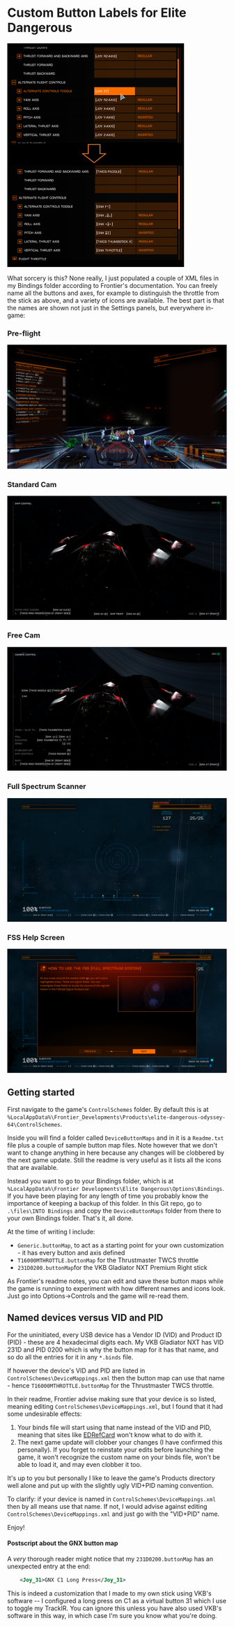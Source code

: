 # Custom Button Labels for Elite Dangerous

<img src="docs\images\Settings Compared.png" alt="Settings Compared" style="zoom:50%;" />

What sorcery is this? None really, I just populated a couple of XML files in my Bindings folder according to Frontier's documentation. You can freely name all the buttons and axes, for example to distinguish the throttle from the stick as above, and a variety of icons are available. The best part is that the names are shown not just in the Settings panels, but everywhere in-game:

### Pre-flight

<img src="/docs/images/Pre-Flight.png" alt="Pre-Flight" style="zoom:75%;" />

### Standard Cam

<img src="/docs/images/Standard Cam.png" alt="Standard Cam" style="zoom:75%;" />

### Free Cam

<img src="/docs/images/Free Cam.png" alt="Free Cam" style="zoom:75%;" />

### Full Spectrum Scanner

<img src="/docs/images/FSS.png" alt="FSS" style="zoom:75%;" />

### FSS Help Screen

<img src="/docs/images/FSS Help.png" alt="FSS Help" style="zoom:75%;" />

## Getting started

First navigate to the game's `ControlSchemes` folder. By default this is at `%LocalAppData%\Frontier_Developments\Products\elite-dangerous-odyssey-64\ControlSchemes`.

Inside you will find a folder called `DeviceButtonMaps` and in it is a `Readme.txt` file plus a couple of sample button map files. Note however that we don't want to change anything in here because any changes will be clobbered by the next game update. Still the readme is very useful as it lists all the icons that are available.

Instead you want to go to your Bindings folder, which is at `%LocalAppData%\Frontier Developments\Elite Dangerous\Options\Bindings`. If you have been playing for any length of time you probably know the importance of keeping a backup of this folder. In this Git repo, go to `.\files\INTO Bindings` and copy the `DeviceButtonMaps` folder from there to your own Bindings folder. That's it, all done. 

At the time of writing I include:

- `Generic.buttonMap`, to act as a starting point for your own customization - it has every button and axis defined
- `T16000MTHROTTLE.buttonMap` for the Thrustmaster TWCS throttle
- `231D0200.buttonMap`for the VKB Gladiator NXT Premium Right stick

As Frontier's readme notes, you can edit and save these button maps while the game is running to experiment with how different names and icons look. Just go into Options->Controls and the game will re-read them.

## Named devices versus VID and PID

For the uninitiated, every USB device has a Vendor ID (VID) and Product ID (PID) - these are 4 hexadecimal digits each. My VKB Gladiator NXT has VID 231D and PID 0200 which is why the button map for it has that name, and so do all the entries for it in any `*.binds` file.

If however the device's VID and PID are listed in `ControlSchemes\DeviceMappings.xml` then the button map can use that name - hence `T16000MTHROTTLE.buttonMap` for the Thrustmaster TWCS throttle.

In their readme, Frontier advise making sure that your device is so listed, meaning editing `ControlSchemes\DeviceMappings.xml`, but I found that it had some undesirable effects:

1. Your binds file will start using that name instead of the VID and PID, meaning that sites like [EDRefCard](https://edrefcard.info/) won't know what to do with it.
2. The next game update will clobber your changes (I have confirmed this personally). If you forget to reinstate your edits before  launching the game, it won't recognize the custom name on your binds file, won't be able to load it, and may even clobber it too.

It's up to you but personally I like to leave the game's Products directory well alone and put up with the slightly ugly VID+PID naming convention.

To clarify: if your device is named in `ControlSchemes\DeviceMappings.xml` then by all means use that name. If not, I would advise against editing `ControlSchemes\DeviceMappings.xml` and just go with the "VID+PID" name.

Enjoy!

#### Postscript about the GNX button map

A *very* thorough reader might notice that my `231D0200.buttonMap` has an unexpected entry at the end:
```xml
	<Joy_31>GNX C1 Long Press</Joy_31>
```
This is indeed a customization that I made to my own stick using VKB's software -- I configured a long press on C1 as a virtual button 31 which I use to toggle my TrackIR. You can ignore this unless you have also used VKB's software in this way, in which case I'm sure you know what you're doing.
